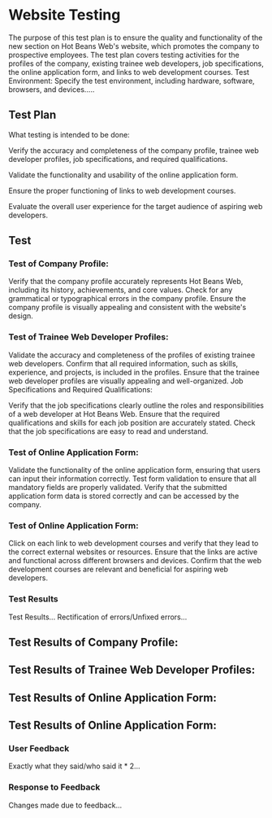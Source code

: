# Website Testing
The purpose of this test plan is to ensure the quality and functionality of the new section on Hot Beans Web's website, which promotes the company to prospective employees.
The test plan covers testing activities for the profiles of the company, existing trainee web developers, job specifications, the online application form, and links to web development courses.
Test Environment: Specify the test environment, including hardware, software, browsers, and devices.....

## Test Plan
 What testing is intended to be done:

Verify the accuracy and completeness of the company profile, trainee web developer profiles, job specifications, and required qualifications.

Validate the functionality and usability of the online application form.

Ensure the proper functioning of links to web development courses.

Evaluate the overall user experience for the target audience of aspiring web developers.

## Test
### Test of Company Profile:
Verify that the company profile accurately represents Hot Beans Web, including its history, achievements, and core values.
Check for any grammatical or typographical errors in the company profile.
Ensure the company profile is visually appealing and consistent with the website's design.

### Test of Trainee Web Developer Profiles:
Validate the accuracy and completeness of the profiles of existing trainee web developers.
Confirm that all required information, such as skills, experience, and projects, is included in the profiles.
Ensure that the trainee web developer profiles are visually appealing and well-organized.
Job Specifications and Required Qualifications:

Verify that the job specifications clearly outline the roles and responsibilities of a web developer at Hot Beans Web.
Ensure that the required qualifications and skills for each job position are accurately stated.
Check that the job specifications are easy to read and understand.

### Test of Online Application Form:
Validate the functionality of the online application form, ensuring that users can input their information correctly.
Test form validation to ensure that all mandatory fields are properly validated.
Verify that the submitted application form data is stored correctly and can be accessed by the company.

### Test of Online Application Form:
Click on each link to web development courses and verify that they lead to the correct external websites or resources.
Ensure that the links are active and functional across different browsers and devices.
Confirm that the web development courses are relevant and beneficial for aspiring web developers.

### Test Results
Test Results...
Rectification of errors/Unfixed errors...

## Test Results of Company Profile:

## Test Results of Trainee Web Developer Profiles:

## Test Results of Online Application Form:

## Test Results of Online Application Form:


### User Feedback
Exactly what they said/who said it * 2...

### Response to Feedback
Changes made due to feedback...